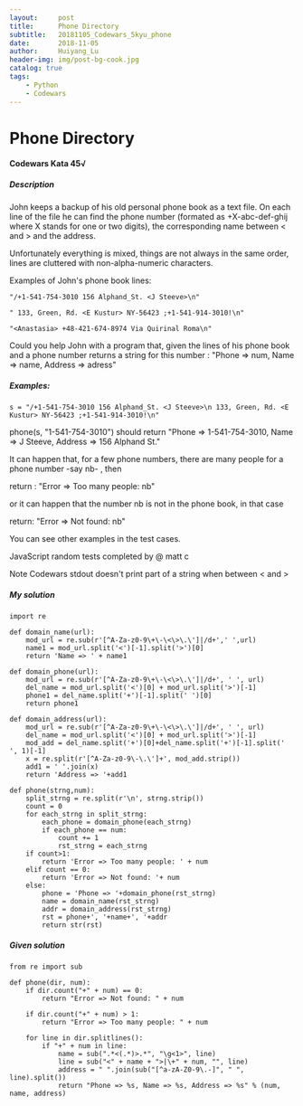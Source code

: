 ```yaml
---
layout:     post
title:      Phone Directory
subtitle:   20181105_Codewars_5kyu_phone
date:       2018-11-05
author:     Huiyang_Lu
header-img: img/post-bg-cook.jpg
catalog: true
tags:
    - Python
    - Codewars
---
```

# Phone Directory
#### Codewars Kata 45√
##### Description
John keeps a backup of his old personal phone book as a text file. On each line of the file he can find the phone number (formated as +X-abc-def-ghij where X stands for one or two digits), the corresponding name between < and > and the address.

Unfortunately everything is mixed, things are not always in the same order, lines are cluttered with non-alpha-numeric characters.

Examples of John's phone book lines:

    "/+1-541-754-3010 156 Alphand_St. <J Steeve>\n"

    " 133, Green, Rd. <E Kustur> NY-56423 ;+1-541-914-3010!\n"

    "<Anastasia> +48-421-674-8974 Via Quirinal Roma\n"

Could you help John with a program that, given the lines of his phone book and a phone number returns a string for this number : "Phone => num, Name => name, Address => adress"

##### Examples:

    s = "/+1-541-754-3010 156 Alphand_St. <J Steeve>\n 133, Green, Rd. <E Kustur> NY-56423 ;+1-541-914-3010!\n"

phone(s, "1-541-754-3010") should return "Phone => 1-541-754-3010, Name => J Steeve, Address => 156 Alphand St."

It can happen that, for a few phone numbers, there are many people for a phone number -say nb- , then

return : "Error => Too many people: nb"

or it can happen that the number nb is not in the phone book, in that case

return: "Error => Not found: nb"

You can see other examples in the test cases.

JavaScript random tests completed by @ matt c

Note
Codewars stdout doesn't print part of a string when between < and >


##### My solution
    import re

    def domain_name(url):
        mod_url = re.sub(r'[^A-Za-z0-9\+\-\<\>\.\']|/d+',' ',url)
        name1 = mod_url.split('<')[-1].split('>')[0]
        return 'Name => ' + name1

    def domain_phone(url):
        mod_url = re.sub(r'[^A-Za-z0-9\+\-\<\>\.\']|/d+', ' ', url)
        del_name = mod_url.split('<')[0] + mod_url.split('>')[-1]
        phone1 = del_name.split('+')[-1].split(' ')[0]
        return phone1

    def domain_address(url):
        mod_url = re.sub(r'[^A-Za-z0-9\+\-\<\>\.\']|/d+', ' ', url)
        del_name = mod_url.split('<')[0] + mod_url.split('>')[-1]
        mod_add = del_name.split('+')[0]+del_name.split('+')[-1].split(' ', 1)[-1]
        x = re.split(r'[^A-Za-z0-9\-\.\']+', mod_add.strip())
        add1 = ' '.join(x)
        return 'Address => '+add1

    def phone(strng,num):
        split_strng = re.split(r'\n', strng.strip())
        count = 0
        for each_strng in split_strng:
            each_phone = domain_phone(each_strng)
            if each_phone == num:
                count += 1
                rst_strng = each_strng
        if count>1:
            return 'Error => Too many people: ' + num
        elif count == 0:
            return 'Error => Not found: '+ num
        else:
            phone = 'Phone => '+domain_phone(rst_strng)
            name = domain_name(rst_strng)
            addr = domain_address(rst_strng)
            rst = phone+', '+name+', '+addr
            return str(rst)


##### Given solution
    from re import sub

    def phone(dir, num):
        if dir.count("+" + num) == 0:
            return "Error => Not found: " + num
        
        if dir.count("+" + num) > 1:
            return "Error => Too many people: " + num
        
        for line in dir.splitlines():
            if "+" + num in line:
                name = sub(".*<(.*)>.*", "\g<1>", line)
                line = sub("<" + name + ">|\+" + num, "", line)
                address = " ".join(sub("[^a-zA-Z0-9\.-]", " ", line).split())
                return "Phone => %s, Name => %s, Address => %s" % (num, name, address)
